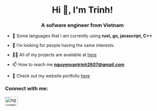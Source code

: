 <h1 align="center">Hi 👋, I'm Trinh!</h1>
<h3 align="center">A sofware engineer from Vietnam</h3>

- 💬 Some languages that I am currently using **rust, go, javascript, C++**

- 🤝 I’m looking for people having the same interests.

- 👨‍💻 All of my projects are available at [here](https://github.com/nvtrinh2001)

- 📫 How to reach me **nguyenvantrinh2607@gmail.com**

- 📄 Check out my website portfolio [here](https://trinhnguyen.vercel.app)

<h3 align="left">Connect with me:</h3>
<p align="left">
<a href="https://www.linkedin.com/in/nguyenvantrinh2001/" target="blank"><img align="center" src="https://raw.githubusercontent.com/rahuldkjain/github-profile-readme-generator/master/src/images/icons/Social/linked-in-alt.svg" alt="nguyenvantrinh2001" height="30" width="40" /></a>
</p>
